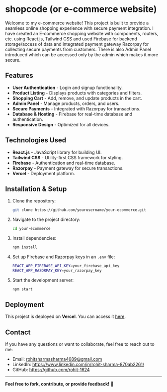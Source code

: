 # shopcode (or e-commerce website)
Welcome to my e-commerce website! This project is built to provide a seamless online shopping experience with secure payment integration.
I have created an E-commerce shopping website with components, routers, etc. using React.js, Tailwind CSS and used Firebase for backend storage/access of data and integrated payment gateway Razorpay for collecting secure payments from customers. There is also Admin Panel introduced which can be accessed only by the admin which makes it more secure.

## Features
- **User Authentication** - Login and signup functionality.
- **Product Listing** - Displays products with categories and filters.
- **Shopping Cart** - Add, remove, and update products in the cart.
- **Admin Panel** - Manage products, orders, and users.
- **Secure Payments** - Integrated with Razorpay for transactions.
- **Database & Hosting** - Firebase for real-time database and authentication.
- **Responsive Design** - Optimized for all devices.

## Technologies Used
- **React.js** - JavaScript library for building UI.
- **Tailwind CSS** - Utility-first CSS framework for styling.
- **Firebase** - Authentication and real-time database.
- **Razorpay** - Payment gateway for secure transactions.
- **Vercel** - Deployment platform.

## Installation & Setup
1. Clone the repository:
   ```bash
   git clone https://github.com/yourusername/your-ecommerce.git
   ```
2. Navigate to the project directory:
   ```bash
   cd your-ecommerce
   ```
3. Install dependencies:
   ```bash
   npm install
   ```
4. Set up Firebase and Razorpay keys in an `.env` file:
   ```bash
   REACT_APP_FIREBASE_API_KEY=your_firebase_api_key
   REACT_APP_RAZORPAY_KEY=your_razorpay_key
   ```
5. Start the development server:
   ```bash
   npm start
   ```

## Deployment
This project is deployed on **Vercel**. You can access it [here](your-live-link.com).

## Contact
If you have any questions or want to collaborate, feel free to reach out to me:
- Email: rohitsharmasharma4689@gmail.com
- LinkedIn: https://www.linkedin.com/in/rohit-sharma-870ab2261/
- GitHub: https://github.com/rohit-1624

---
**Feel free to fork, contribute, or provide feedback!** 🚀

